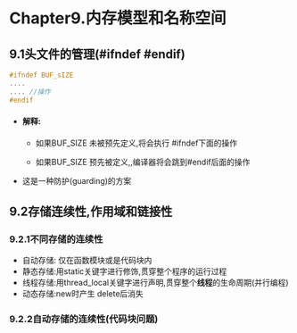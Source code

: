 # Chapter9.内存模型和名称空间



##  9.1头文件的管理(#ifndef #endif)

```c++
#ifndef BUF_sIZE 
....
.... //操作
#endif 
```

- #### 解释:

  - 如果BUF_SIZE 未被预先定义,将会执行 #ifndef下面的操作 

  - 如果BUF_SIZE 预先被定义,,编译器将会跳到#endif后面的操作

- 这是一种防护(guarding)的方案



## 9.2存储连续性,作用域和链接性

###     9.2.1不同存储的连续性

-  自动存储: 仅在函数模块或是代码块内
- 静态存储:用static关键字进行修饰,贯穿整个程序的运行过程
- 线程存储:用thread_local关键字进行声明,贯穿整个**线程**的生命周期(并行编程)
- 动态存储:new时产生 delete后消失



###    9.2.2自动存储的连续性(代码块问题)